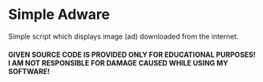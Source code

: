 # Simple Adware
Simple script which displays image (ad) downloaded from the internet.

#### GIVEN SOURCE CODE IS PROVIDED ONLY FOR EDUCATIONAL PURPOSES! I AM NOT RESPONSIBLE FOR DAMAGE CAUSED WHILE USING MY SOFTWARE!
